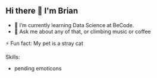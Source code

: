 ## Hi there 👋 I'm Brian

- 🔭 I’m currently learning Data Science at BeCode.
- 💬 Ask me about any of that, or climbing music or coffee

⚡ Fun fact: My pet is a stray cat

Skills:
 - pending emoticons
